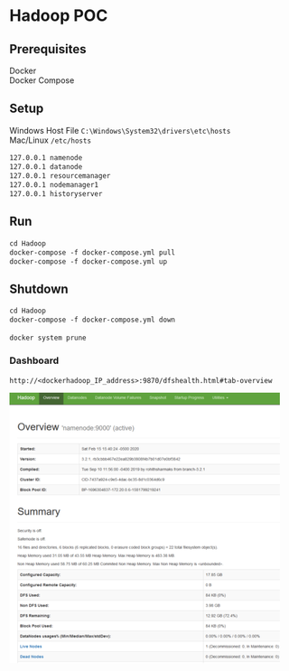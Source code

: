 # Hadoop POC

## Prerequisites

Docker     
Docker Compose 

## Setup

Windows Host File ```C:\Windows\System32\drivers\etc\hosts```    
Mac/Linux ```/etc/hosts```

```
127.0.0.1 namenode
127.0.0.1 datanode
127.0.0.1 resourcemanager
127.0.0.1 nodemanager1
127.0.0.1 historyserver
```

## Run

```
cd Hadoop
docker-compose -f docker-compose.yml pull
docker-compose -f docker-compose.yml up
```

## Shutdown

```
cd Hadoop
docker-compose -f docker-compose.yml down

docker system prune
```

### Dashboard

```
http://<dockerhadoop_IP_address>:9870/dfshealth.html#tab-overview
```

![](assets/hadoop.png)
